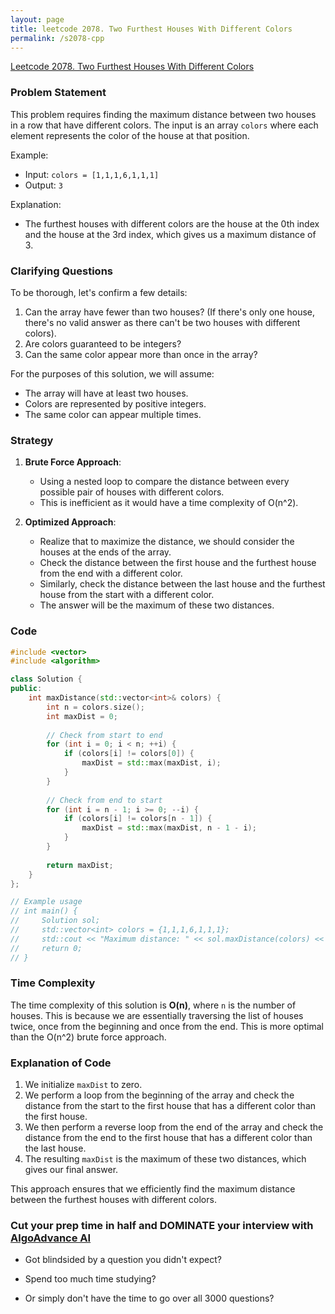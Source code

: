 ```yaml
---
layout: page
title: leetcode 2078. Two Furthest Houses With Different Colors
permalink: /s2078-cpp
---
```

[Leetcode 2078. Two Furthest Houses With Different Colors](https://algoadvance.github.io/algoadvance/l2078)
### Problem Statement
This problem requires finding the maximum distance between two houses in a row that have different colors. The input is an array `colors` where each element represents the color of the house at that position.

Example:

- Input: `colors = [1,1,1,6,1,1,1]`
- Output: `3`

Explanation:

- The furthest houses with different colors are the house at the 0th index and the house at the 3rd index, which gives us a maximum distance of 3.

### Clarifying Questions
To be thorough, let's confirm a few details:
1. Can the array have fewer than two houses? (If there's only one house, there's no valid answer as there can't be two houses with different colors).
2. Are colors guaranteed to be integers?
3. Can the same color appear more than once in the array?

For the purposes of this solution, we will assume:
- The array will have at least two houses.
- Colors are represented by positive integers.
- The same color can appear multiple times.

### Strategy
1. **Brute Force Approach**:
    - Using a nested loop to compare the distance between every possible pair of houses with different colors.
    - This is inefficient as it would have a time complexity of O(n^2).

2. **Optimized Approach**:
    - Realize that to maximize the distance, we should consider the houses at the ends of the array.
    - Check the distance between the first house and the furthest house from the end with a different color.
    - Similarly, check the distance between the last house and the furthest house from the start with a different color.
    - The answer will be the maximum of these two distances.

### Code
```cpp
#include <vector>
#include <algorithm>

class Solution {
public:
    int maxDistance(std::vector<int>& colors) {
        int n = colors.size();
        int maxDist = 0;
        
        // Check from start to end
        for (int i = 0; i < n; ++i) {
            if (colors[i] != colors[0]) {
                maxDist = std::max(maxDist, i);
            }
        }
        
        // Check from end to start
        for (int i = n - 1; i >= 0; --i) {
            if (colors[i] != colors[n - 1]) {
                maxDist = std::max(maxDist, n - 1 - i);
            }
        }
        
        return maxDist;
    }
};

// Example usage
// int main() {
//     Solution sol;
//     std::vector<int> colors = {1,1,1,6,1,1,1};
//     std::cout << "Maximum distance: " << sol.maxDistance(colors) << std::endl;
//     return 0;
// }
```

### Time Complexity
The time complexity of this solution is **O(n)**, where `n` is the number of houses. This is because we are essentially traversing the list of houses twice, once from the beginning and once from the end. This is more optimal than the O(n^2) brute force approach.

### Explanation of Code
1. We initialize `maxDist` to zero.
2. We perform a loop from the beginning of the array and check the distance from the start to the first house that has a different color than the first house.
3. We then perform a reverse loop from the end of the array and check the distance from the end to the first house that has a different color than the last house.
4. The resulting `maxDist` is the maximum of these two distances, which gives our final answer.

This approach ensures that we efficiently find the maximum distance between the furthest houses with different colors.


### Cut your prep time in half and DOMINATE your interview with [AlgoAdvance AI](https://algoAdvance.com)

- Got blindsided by a question you didn't expect?

- Spend too much time studying?

- Or simply don't have the time to go over all 3000 questions?


